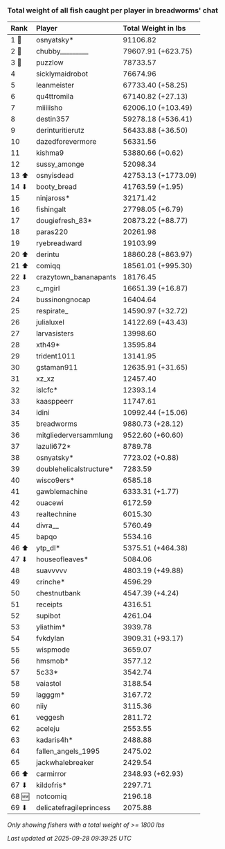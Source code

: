 ### Total weight of all fish caught per player in breadworms' chat

| Rank  | Player                  | Total Weight in lbs |
|:------|:------------------------|:--------------------|
| 1 🥇  | osnyatsky*              | 91106.82            |
| 2 🥈  | chubby_________         | 79607.91 (+623.75)  |
| 3 🥉  | puzzlow                 | 78733.57            |
| 4     | sicklymaidrobot         | 76674.96            |
| 5     | leanmeister             | 67733.40 (+58.25)   |
| 6     | qu4ttromila             | 67140.82 (+27.13)   |
| 7     | miiiiisho               | 62006.10 (+103.49)  |
| 8     | destin357               | 59278.18 (+536.41)  |
| 9     | derinturitierutz        | 56433.88 (+36.50)   |
| 10    | dazedforevermore        | 56331.56            |
| 11    | kishma9                 | 53880.66 (+0.62)    |
| 12    | sussy_amonge            | 52098.34            |
| 13 ⬆  | osnyisdead              | 42753.13 (+1773.09) |
| 14 ⬇  | booty_bread             | 41763.59 (+1.95)    |
| 15    | ninjaross*              | 32171.42            |
| 16    | fishingalt              | 27798.05 (+6.79)    |
| 17    | dougiefresh_83*         | 20873.22 (+88.77)   |
| 18    | paras220                | 20261.98            |
| 19    | ryebreadward            | 19103.99            |
| 20 ⬆  | derintu                 | 18860.28 (+863.97)  |
| 21 ⬆  | comiqq                  | 18561.01 (+995.30)  |
| 22 ⬇  | crazytown_bananapants   | 18176.45            |
| 23    | c_mgirl                 | 16651.39 (+16.87)   |
| 24    | bussinongnocap          | 16404.64            |
| 25    | respirate_              | 14590.97 (+32.72)   |
| 26    | julialuxel              | 14122.69 (+43.43)   |
| 27    | larvasisters            | 13998.60            |
| 28    | xth49*                  | 13595.84            |
| 29    | trident1011             | 13141.95            |
| 30    | gstaman911              | 12635.91 (+31.65)   |
| 31    | xz_xz                   | 12457.40            |
| 32    | islcfc*                 | 12393.14            |
| 33    | kaasppeerr              | 11747.61            |
| 34    | idini                   | 10992.44 (+15.06)   |
| 35    | breadworms              | 9880.73 (+28.12)    |
| 36    | mitgliederversammlung   | 9522.60 (+60.60)    |
| 37    | lazuli672*              | 8789.78             |
| 38    | osnyatsky*              | 7723.02 (+0.88)     |
| 39    | doublehelicalstructure* | 7283.59             |
| 40    | wisco9ers*              | 6585.18             |
| 41    | gawblemachine           | 6333.31 (+1.77)     |
| 42    | ouacewi                 | 6172.59             |
| 43    | realtechnine            | 6015.30             |
| 44    | divra__                 | 5760.49             |
| 45    | bapqo                   | 5534.16             |
| 46 ⬆  | ytp_dl*                 | 5375.51 (+464.38)   |
| 47 ⬇  | houseofleaves*          | 5084.06             |
| 48    | suavvvvv                | 4803.19 (+49.88)    |
| 49    | crinche*                | 4596.29             |
| 50    | chestnutbank            | 4547.39 (+4.24)     |
| 51    | receipts                | 4316.51             |
| 52    | supibot                 | 4261.04             |
| 53    | yliathim*               | 3939.78             |
| 54    | fvkdylan                | 3909.31 (+93.17)    |
| 55    | wispmode                | 3659.07             |
| 56    | hmsmob*                 | 3577.12             |
| 57    | 5c33*                   | 3542.74             |
| 58    | vaiastol                | 3188.54             |
| 59    | lagggm*                 | 3167.72             |
| 60    | niiy                    | 3115.36             |
| 61    | veggesh                 | 2811.72             |
| 62    | aceleju                 | 2553.55             |
| 63    | kadaris4h*              | 2488.88             |
| 64    | fallen_angels_1995      | 2475.02             |
| 65    | jackwhalebreaker        | 2429.54             |
| 66 ⬆  | carmirror               | 2348.93 (+62.93)    |
| 67 ⬇  | kildofris*              | 2297.71             |
| 68 🆕 | notcomiq                | 2196.18             |
| 69 ⬇  | delicatefragileprincess | 2075.88             |

_Only showing fishers with a total weight of >= 1800 lbs_

_Last updated at 2025-09-28 09:39:25 UTC_